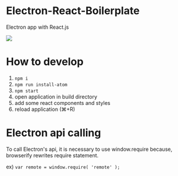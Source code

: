 # Electron-React-Boilerplate
Electron app with React.js

![](./docs/screenshot.png)
# How to develop
1. `npm i`
2. `npm run install-atom`
3. `npm start`
4. open application in build directory
5. add some react components and styles
6. reload application (⌘+R)

# Electron api calling
To call Electron's api, it is necessary to use window.require because, browserify rewrites require statement.

ex) `var remote = window.require( 'remote' );`
